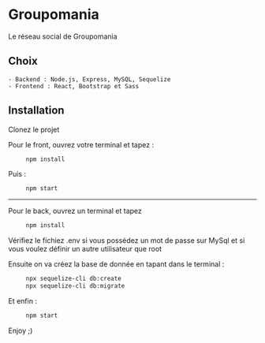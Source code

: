 # Groupomania

Le réseau social de Groupomania


## Choix

    - Backend : Node.js, Express, MySQL, Sequelize
    - Frontend : React, Bootstrap et Sass


## Installation

Clonez le projet

Pour le front, ouvrez votre terminal et tapez :
```bash
     npm install 
```
Puis :

```bash
     npm start
```

 --- 
 
Pour le back, ouvrez un terminal et tapez

```bash
     npm install
```

Vérifiez le fichiez .env si vous possédez un mot de passe sur MySql et si vous voulez définir un autre utilisateur que root

Ensuite on va créez la base de donnée en tapant dans le terminal :
```bash
     npx sequelize-cli db:create
     npx sequelize-cli db:migrate
```


Et enfin :
```bash
     npm start
```

Enjoy ;)